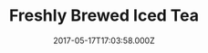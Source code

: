 ---
categories:
  - lunch
  - dinner
date: 2017-05-17T17:03:58.000Z
title: Freshly Brewed Iced Tea

description: Freshly Brewed Iced Tea
 
type: Drinks
price: 3

---